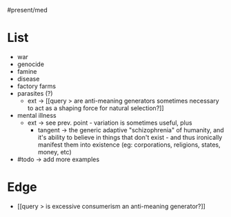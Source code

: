 #present/med 

# List
- war
- genocide
- famine
- disease
- factory farms
- parasites (?)
	- ext -> [[query > are anti-meaning generators sometimes necessary to act as a shaping force for natural selection?]]
- mental illness
	- ext -> see prev. point - variation is sometimes useful, plus
		- tangent -> the generic adaptive "schizophrenia" of humanity, and it's ability to believe in things that don't exist - and thus ironically manifest them into existence (eg: corporations, religions, states, money, etc)
- #todo -> add more examples


# Edge
- [[query > is excessive consumerism an anti-meaning generator?]]